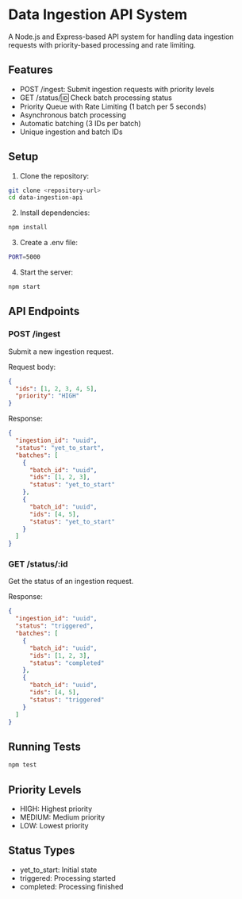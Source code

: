 # Data Ingestion API System

A Node.js and Express-based API system for handling data ingestion requests with priority-based processing and rate limiting.

## Features

- POST /ingest: Submit ingestion requests with priority levels
- GET /status/:id: Check batch processing status
- Priority Queue with Rate Limiting (1 batch per 5 seconds)
- Asynchronous batch processing
- Automatic batching (3 IDs per batch)
- Unique ingestion and batch IDs

## Setup

1. Clone the repository:
```bash
git clone <repository-url>
cd data-ingestion-api
```

2. Install dependencies:
```bash
npm install
```

3. Create a .env file:
```bash
PORT=5000
```

4. Start the server:
```bash
npm start
```

## API Endpoints

### POST /ingest
Submit a new ingestion request.

Request body:
```json
{
  "ids": [1, 2, 3, 4, 5],
  "priority": "HIGH"
}
```

Response:
```json
{
  "ingestion_id": "uuid",
  "status": "yet_to_start",
  "batches": [
    {
      "batch_id": "uuid",
      "ids": [1, 2, 3],
      "status": "yet_to_start"
    },
    {
      "batch_id": "uuid",
      "ids": [4, 5],
      "status": "yet_to_start"
    }
  ]
}
```

### GET /status/:id
Get the status of an ingestion request.

Response:
```json
{
  "ingestion_id": "uuid",
  "status": "triggered",
  "batches": [
    {
      "batch_id": "uuid",
      "ids": [1, 2, 3],
      "status": "completed"
    },
    {
      "batch_id": "uuid",
      "ids": [4, 5],
      "status": "triggered"
    }
  ]
}
```

## Running Tests

```bash
npm test
```

## Priority Levels

- HIGH: Highest priority
- MEDIUM: Medium priority
- LOW: Lowest priority

## Status Types

- yet_to_start: Initial state
- triggered: Processing started
- completed: Processing finished 